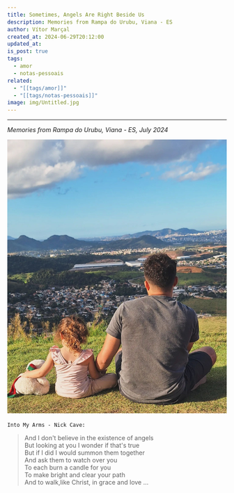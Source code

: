 ```yaml
---
title: Sometimes, Angels Are Right Beside Us
description: Memories from Rampa do Urubu, Viana - ES
author: Vítor Marçal
created_at: 2024-06-29T20:12:00
updated_at: 
is_post: true
tags:
  - amor
  - notas-pessoais
related:
  - "[[tags/amor]]"
  - "[[tags/notas-pessoais]]"
image: img/Untitled.jpg
---
```

----
*Memories from Rampa do Urubu, Viana - ES, July 2024*

![Sometimes, Angels Are Right Beside Us](img/sometimes-angels-are-right-beside-us.jpg)

`Into My Arms - Nick Cave:`

>And I don't believe in the existence of angels  
But looking at you I wonder if that's true  
But if I did I would summon them together  
And ask them to watch over you  
To each burn a candle for you  
To make bright and clear your path  
And to walk,like Christ, in grace and love ...

